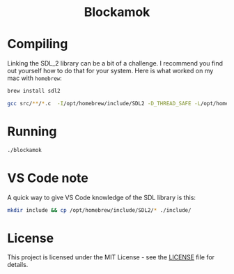 <h1 align="center">Blockamok</h1>

# Compiling

Linking the SDL_2 library can be a bit of a challenge. I recommend you find out yourself how to do that for your system. Here is what worked on my mac with `homebrew`:

```sh
brew install sdl2
```

```sh
gcc src/**/*.c  -I/opt/homebrew/include/SDL2 -D_THREAD_SAFE -L/opt/homebrew/lib -lSDL2 -o blockamok
```

# Running

```sh
./blockamok
```

# VS Code note

A quick way to give VS Code knowledge of the SDL library is this:

```sh
mkdir include && cp /opt/homebrew/include/SDL2/* ./include/
```

# License

This project is licensed under the MIT License - see the [LICENSE](LICENSE) file for details.
